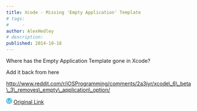```yaml
---
title: Xcode - Missing 'Empty Application' Template
# tags:
#     - 
author: AlexHedley
# description: 
published: 2014-10-18
---
```


Where has the Empty Application Template gone in Xcode?

Add it back from here

http://www.reddit.com/r/iOSProgramming/comments/2a3jyr/xcode\_6\_beta\_3\_removes\_empty\_application\_option/

![Wordpress](../images/wordpress.png "Wordpress") [Original Link](https://alexhedley.wordpress.com/2014/10/18/xcode-missing-empty-application-template/)
